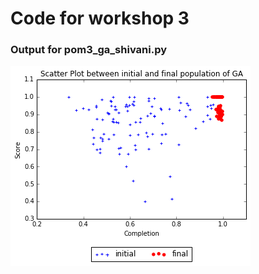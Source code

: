 # Code for workshop 3

### Output for pom3_ga_shivani.py

![Part 1](https://raw.githubusercontent.com/SaurabhSakpal/fss16SmallThinExpert/master/workshop/3/screenshots/pom3_ga_shivani.png)